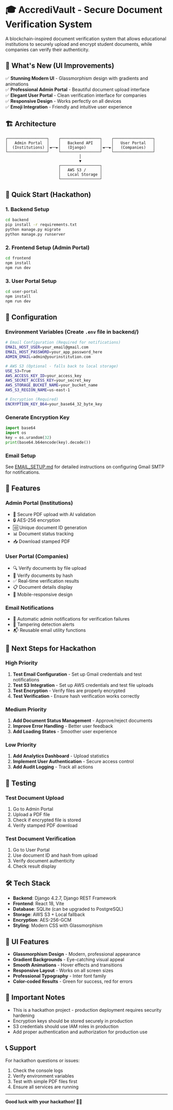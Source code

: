 # 🎓 AccrediVault - Secure Document Verification System

A blockchain-inspired document verification system that allows educational institutions to securely upload and encrypt student documents, while companies can verify their authenticity.

## 🚀 What's New (UI Improvements)

✅ **Stunning Modern UI** - Glassmorphism design with gradients and animations  
✅ **Professional Admin Portal** - Beautiful document upload interface  
✅ **Elegant User Portal** - Clean verification interface for companies  
✅ **Responsive Design** - Works perfectly on all devices  
✅ **Emoji Integration** - Friendly and intuitive user experience  

## 🏗️ Architecture

```
┌─────────────────┐    ┌─────────────────┐    ┌─────────────────┐
│   Admin Portal  │    │   Backend API   │    │   User Portal   │
│  (Institutions) │◄──►│   (Django)      │◄──►│   (Companies)   │
└─────────────────┘    └─────────────────┘    └─────────────────┘
                                │
                                ▼
                       ┌─────────────────┐
                       │   AWS S3 /      │
                       │   Local Storage │
                       └─────────────────┘
```

## 🚀 Quick Start (Hackathon)

### 1. Backend Setup
```bash
cd backend
pip install -r requirements.txt
python manage.py migrate
python manage.py runserver
```

### 2. Frontend Setup (Admin Portal)
```bash
cd frontend
npm install
npm run dev
```

### 3. User Portal Setup
```bash
cd user-portal
npm install
npm run dev
```

## 🔧 Configuration

### Environment Variables (Create `.env` file in backend/)
```bash
# Email Configuration (Required for notifications)
EMAIL_HOST_USER=your_email@gmail.com
EMAIL_HOST_PASSWORD=your_app_password_here
ADMIN_EMAIL=admin@yourinstitution.com

# AWS S3 (Optional - falls back to local storage)
USE_S3=True
AWS_ACCESS_KEY_ID=your_access_key
AWS_SECRET_ACCESS_KEY=your_secret_key
AWS_STORAGE_BUCKET_NAME=your_bucket_name
AWS_S3_REGION_NAME=us-east-1

# Encryption (Required)
ENCRYPTION_KEY_B64=your_base64_32_byte_key
```

### Generate Encryption Key
```python
import base64
import os
key = os.urandom(32)
print(base64.b64encode(key).decode())
```

### Email Setup
See [EMAIL_SETUP.md](backend/EMAIL_SETUP.md) for detailed instructions on configuring Gmail SMTP for notifications.

## 📱 Features

### Admin Portal (Institutions)
- 🔐 Secure PDF upload with AI validation
- 🔒 AES-256 encryption
- 🆔 Unique document ID generation
- 📊 Document status tracking
- 📥 Download stamped PDF

### User Portal (Companies)
- 🔍 Verify documents by file upload
- 🔐 Verify documents by hash
- ✅ Real-time verification results
- 📋 Document details display
- 📱 Mobile-responsive design

### Email Notifications
- 📧 Automatic admin notifications for verification failures
- 🔔 Tampering detection alerts
- 📬 Reusable email utility functions

## 🎯 Next Steps for Hackathon

### High Priority
1. **Test Email Configuration** - Set up Gmail credentials and test notifications
2. **Test S3 Integration** - Set up AWS credentials and test file uploads
3. **Test Encryption** - Verify files are properly encrypted
4. **Test Verification** - Ensure hash verification works correctly

### Medium Priority
1. **Add Document Status Management** - Approve/reject documents
2. **Improve Error Handling** - Better user feedback
3. **Add Loading States** - Smoother user experience

### Low Priority
1. **Add Analytics Dashboard** - Upload statistics
2. **Implement User Authentication** - Secure access control
3. **Add Audit Logging** - Track all actions

## 🧪 Testing

### Test Document Upload
1. Go to Admin Portal
2. Upload a PDF file
3. Check if encrypted file is stored
4. Verify stamped PDF download

### Test Document Verification
1. Go to User Portal
2. Use document ID and hash from upload
3. Verify document authenticity
4. Check result display

## 🛠️ Tech Stack

- **Backend**: Django 4.2.7, Django REST Framework
- **Frontend**: React 18, Vite
- **Database**: SQLite (can be upgraded to PostgreSQL)
- **Storage**: AWS S3 + Local fallback
- **Encryption**: AES-256-GCM
- **Styling**: Modern CSS with Glassmorphism

## 🎨 UI Features

- **Glassmorphism Design** - Modern, professional appearance
- **Gradient Backgrounds** - Eye-catching visual appeal
- **Smooth Animations** - Hover effects and transitions
- **Responsive Layout** - Works on all screen sizes
- **Professional Typography** - Inter font family
- **Color-coded Results** - Green for success, red for errors

## 🚨 Important Notes

- This is a hackathon project - production deployment requires security hardening
- Encryption keys should be stored securely in production
- S3 credentials should use IAM roles in production
- Add proper authentication and authorization for production use

## 📞 Support

For hackathon questions or issues:
1. Check the console logs
2. Verify environment variables
3. Test with simple PDF files first
4. Ensure all services are running

---

**Good luck with your hackathon! 🚀✨**
